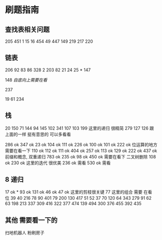 # 刷题指南

## 查找表相关问题

205
451
1
15
16
454
49
447
149
219
217
220

## 链表

206
92
83
86
328
2
203
82
21
24
25 *
147

148 *自底向上需要在看*

237

19
61
234

## 栈

20
150
71
144
94
145
102
341
107
103
199 这里的递归 很精简
279
127
126 跟上面的一样 挺有意思的 可以多看看

<!-- kaishi -->
286 ok
347 ok
23 ok
104 ok
111 ok
226 ok
100 ok
101 ok
222 ok 位运算的地方 需要在看一下
110 ok
112 ok
111 ok
404 ok
257 ok
113 ok
129 ok
222 ok
437 ok 前缀和概念, 双重递归
783 ok
235 ok
98 ok
450 ok 需要在看下 二叉树删除
108 ok
230 ok 这里的迭代 很优美
236 ok 需看
530 ok 需看

## 8 递归

17 ok *
93 ok
131 ok
46 ok
47 ok 这里的剪枝很关键
77 这里的组合 需要 在看 位
39 40 216 78 90 401
79
200	130 417
51	52 37
70	120 64
343	279 91 62 63
198	213 337 309
416	322 377 474 139 494
300	376
455	392
435

## 其他 需要看一下的

扫地机器人
粉刷房子
